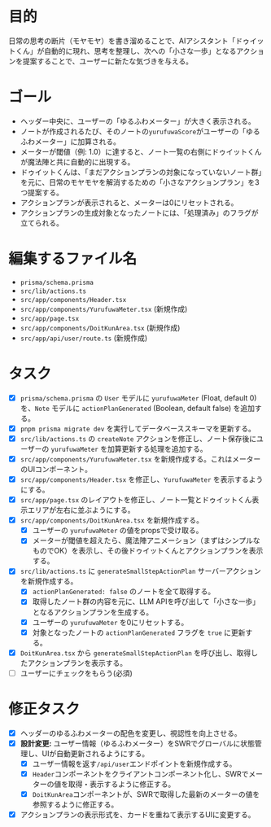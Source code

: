 # 目的
日常の思考の断片（モヤモヤ）を書き溜めることで、AIアシスタント「ドゥイットくん」が自動的に現れ、思考を整理し、次への「小さな一歩」となるアクションを提案することで、ユーザーに新たな気づきを与える。

# ゴール
- ヘッダー中央に、ユーザーの「ゆるふわメーター」が大きく表示される。
- ノートが作成されるたび、そのノートの`yurufuwaScore`がユーザーの「ゆるふわメーター」に加算される。
- メーターが閾値（例: 1.0）に達すると、ノート一覧の右側にドゥイットくんが魔法陣と共に自動的に出現する。
- ドゥイットくんは、「まだアクションプランの対象になっていないノート群」を元に、日常のモヤモヤを解消するための「小さなアクションプラン」を3つ提案する。
- アクションプランが表示されると、メーターは0にリセットされる。
- アクションプランの生成対象となったノートには、「処理済み」のフラグが立てられる。

# 編集するファイル名
- `prisma/schema.prisma`
- `src/lib/actions.ts`
- `src/app/components/Header.tsx`
- `src/app/components/YurufuwaMeter.tsx` (新規作成)
- `src/app/page.tsx`
- `src/app/components/DoitKunArea.tsx` (新規作成)
- `src/app/api/user/route.ts` (新規作成)

# タスク
- [x] `prisma/schema.prisma` の `User` モデルに `yurufuwaMeter` (Float, default 0) を、`Note` モデルに `actionPlanGenerated` (Boolean, default false) を追加する。
- [x] `pnpm prisma migrate dev` を実行してデータベーススキーマを更新する。
- [x] `src/lib/actions.ts` の `createNote` アクションを修正し、ノート保存後にユーザーの `yurufuwaMeter` を加算更新する処理を追加する。
- [x] `src/app/components/YurufuwaMeter.tsx` を新規作成する。これはメーターのUIコンポーネント。
- [x] `src/app/components/Header.tsx` を修正し、`YurufuwaMeter` を表示するようにする。
- [x] `src/app/page.tsx` のレイアウトを修正し、ノート一覧とドゥイットくん表示エリアが左右に並ぶようにする。
- [x] `src/app/components/DoitKunArea.tsx` を新規作成する。
    - [x] ユーザーの `yurufuwaMeter` の値をpropsで受け取る。
    - [x] メーターが閾値を超えたら、魔法陣アニメーション（まずはシンプルなものでOK）を表示し、その後ドゥイットくんとアクションプランを表示する。
- [x] `src/lib/actions.ts` に `generateSmallStepActionPlan` サーバーアクションを新規作成する。
    - [x] `actionPlanGenerated: false` のノートを全て取得する。
    - [x] 取得したノート群の内容を元に、LLM APIを呼び出して「小さな一歩」となるアクションプランを生成する。
    - [x] ユーザーの `yurufuwaMeter` を0にリセットする。
    - [x] 対象となったノートの `actionPlanGenerated` フラグを `true` に更新する。
- [x] `DoitKunArea.tsx` から `generateSmallStepActionPlan` を呼び出し、取得したアクションプランを表示する。
- [ ] ユーザーにチェックをもらう(必須)

# 修正タスク
- [x] ヘッダーのゆるふわメーターの配色を変更し、視認性を向上させる。
- [x] **設計変更:** ユーザー情報（ゆるふわメーター）をSWRでグローバルに状態管理し、UIが自動更新されるようにする。
    - [x] ユーザー情報を返す`/api/user`エンドポイントを新規作成する。
    - [x] `Header`コンポーネントをクライアントコンポーネント化し、SWRでメーターの値を取得・表示するように修正する。
    - [x] `DoitKunArea`コンポーネントが、SWRで取得した最新のメーターの値を参照するように修正する。
- [x] アクションプランの表示形式を、カードを重ねて表示するUIに変更する。